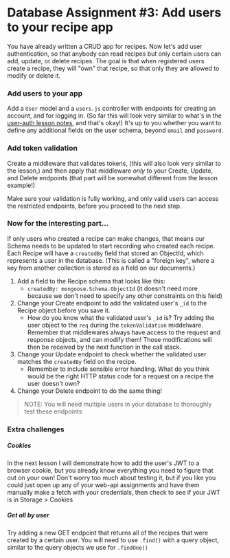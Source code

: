 # Database Assignment #3: Add users to your recipe app

You have already written a CRUD app for recipes. Now let's add user authentication, so that anybody can read recipes but only certain users can add, update, or delete recipes. The goal is that when registered users create a recipe, they will "own" that recipe, so that only they are allowed to modify or delete it.

### Add users to your app

Add a `User` model and a `users.js` controller with endpoints for creating an account, and for logging in. (So far this will look very similar to what's in the [user-auth lesson notes](../user-auth/), and that's okay!) It's up to you whether you want to define any additional fields on the user schema, beyond `email` and `password`.

### Add token validation

Create a middleware that validates tokens, (this will also look very similar to the lesson,) and then apply that middleware _only_ to your Create, Update, and Delete endpoints (that part will be somewhat different from the lesson example!)

Make sure your validation is fully working, and only valid users can access the restricted endpoints, before you proceed to the next step.

### Now for the interesting part...

If only users who created a recipe can make changes, that means our Schema needs to be updated to start recording who created each recipe. Each Recipe will have a `createdBy` field that stored an ObjectId, which represents a user in the database. (This is called a "foreign key", where a key from another collection is stored as a field on our documents.)

1. Add a field to the Recipe schema that looks like this:
   - `createdBy: mongoose.Schema.ObjectId` (it doesn't need more because we don't need to specify any other constraints on this field)
1. Change your Create endpoint to add the validated user's `_id` to the Recipe object before you save it.
   - How do you know what the validated user's `_id` is? Try adding the user object to the `req` during the `tokenValidation` middelware. Remember that middlewares always have access to the request and response objects, and can modify them! Those modifications will then be received by the next function in the call stack.
1. Change your Update endpoint to check whether the validated user matches the `createdBy` field on the recipe.
   - Remember to include sensible error handling. What do you think would be the right HTTP status code for a request on a recipe the user doesn't own?
1. Change your Delete endpoint to do the same thing!

> NOTE: You will need multiple users in your database to thoroughly test these endpoints

### Extra challenges

##### Cookies

In the next lesson I will demonstrate how to add the user's JWT to a browser cookie, but you already know everything you need to figure that out on your own! Don't worry too much about testing it, but if you like you could just open up any of your web-api assignments and have them manually make a fetch with your credentials, then check to see if your JWT is in Storage > Cookies

##### Get all by user

Try adding a new GET endpoint that returns all of the recipes that were created by a certain user. You will need to use `.find()` with a query object, similar to the query objects we use for `.findOne()`
